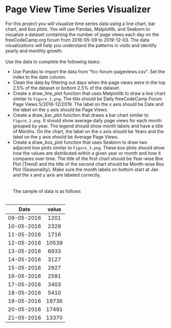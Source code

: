 # Page View Time Series Visualizer
For this project you will visualize time series data using a line chart, bar chart, and box plots. You will use Pandas, Matplotlib, and Seaborn to visualize a dataset containing the number of page views each day on the freeCodeCamp.org forum from 2016-05-09 to 2019-12-03. The data visualizations will help you understand the patterns in visits and identify yearly and monthly growth.
<br><br>
Use the data to complete the following tasks:<br>
* Use Pandas to import the data from "fcc-forum-pageviews.csv". Set the index to the date column.
* Clean the data by filtering out days when the page views were in the top 2.5% of the dataset or bottom 2.5% of the dataset.
* Create a draw_line_plot function that uses Matplotlib to draw a line chart similar to `Figure_1.png`. The title should be Daily freeCodeCamp Forum Page Views 5/2016-12/2019. The label on the x axis should be Date and the label on the y axis should be Page Views.
* Create a draw_bar_plot function that draws a bar chart similar to `Figure_2.png`. It should show average daily page views for each month grouped by year. The legend should show month labels and have a title of Months. On the chart, the label on the x axis should be Years and the label on the y axis should be Average Page Views.
* Create a draw_box_plot function that uses Seaborn to draw two adjacent box plots similar to `Figure_3.png`. These box plots should show how the values are distributed within a given year or month and how it compares over time. The title of the first chart should be Year-wise Box Plot (Trend) and the title of the second chart should be Month-wise Box Plot (Seasonality). Make sure the month labels on bottom start at Jan and the x and y axis are labeled correctly.
<br><br><br>
The sample of data is as follows
<br><br>


| Date   | value |
|    :----:   |    :----: |   
|09-05-2016 | 1201 |
|10-05-2016|	2329|
11-05-2016|	1716|
12-05-2016|	10539|
13-05-2016|	6933|
14-05-2016| 3127|
15-05-2016|	2927|
16-05-2016|	2591|
17-05-2016|	3403|
18-05-2016|	5410|
19-05-2016|	19736|
20-05-2016|	17491|
21-05-2016|	13370 |
